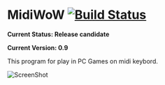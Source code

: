 # MidiWoW [![Build Status](https://travis-ci.org/vylgin/MidiWoW.png?branch=master)](https://travis-ci.org/vylgin/MidiWoW)

**Current Status: Release candidate**

**Current Version: 0.9**

This program for play in PC Games on midi keybord.

![ScreenShot](https://raw.github.com/vylgin/MidiWoW/master/src/main/resources/images/Screenshot-2.jpg)
